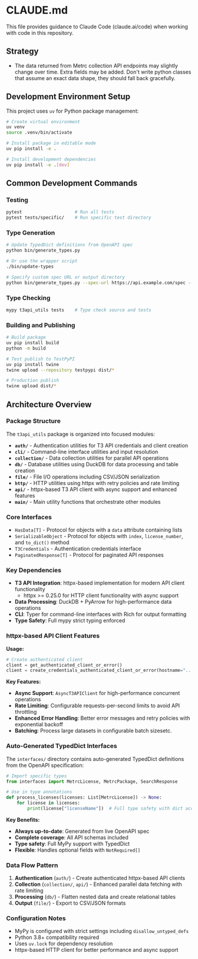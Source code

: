 # CLAUDE.md

This file provides guidance to Claude Code (claude.ai/code) when working with code in this repository.

## Strategy

- The data returned from Metrc collection API endpoints may slightly change over time. Extra fields may be added. Don't write python classes that assume an exact data shape, they should fall back gracefully. 

## Development Environment Setup

This project uses `uv` for Python package management:

```bash
# Create virtual environment
uv venv
source .venv/bin/activate

# Install package in editable mode
uv pip install -e .

# Install development dependencies
uv pip install -e .[dev]
```

## Common Development Commands

### Testing
```bash
pytest                    # Run all tests
pytest tests/specific/    # Run specific test directory
```

### Type Generation
```bash
# Update TypedDict definitions from OpenAPI spec
python bin/generate_types.py

# Or use the wrapper script
./bin/update-types

# Specify custom spec URL or output directory
python bin/generate_types.py --spec-url https://api.example.com/spec --output-dir custom_interfaces
```

### Type Checking
```bash
mypy t3api_utils tests    # Type check source and tests
```

### Building and Publishing
```bash
# Build package
uv pip install build
python -m build

# Test publish to TestPyPI
uv pip install twine
twine upload --repository testpypi dist/*

# Production publish
twine upload dist/*
```

## Architecture Overview

### Package Structure
The `t3api_utils` package is organized into focused modules:

- **`auth/`** - Authentication utilities for T3 API credentials and client creation
- **`cli/`** - Command-line interface utilities and input resolution
- **`collection/`** - Data collection utilities for parallel API operations
- **`db/`** - Database utilities using DuckDB for data processing and table creation
- **`file/`** - File I/O operations including CSV/JSON serialization
- **`http/`** - HTTP utilities using httpx with retry policies and rate limiting
- **`api/`** - httpx-based T3 API client with async support and enhanced features
- **`main/`** - Main utility functions that orchestrate other modules

### Core Interfaces
- `HasData[T]` - Protocol for objects with a `data` attribute containing lists
- `SerializableObject` - Protocol for objects with `index`, `license_number`, and `to_dict()` method
- `T3Credentials` - Authentication credentials interface
- `PaginatedResponse[T]` - Protocol for paginated API responses

### Key Dependencies
- **T3 API Integration**: httpx-based implementation for modern API client functionality
  - httpx >= 0.25.0 for HTTP client functionality with async support
- **Data Processing**: DuckDB + PyArrow for high-performance data operations
- **CLI**: Typer for command-line interfaces with Rich for output formatting
- **Type Safety**: Full mypy strict typing enforced

### httpx-based API Client Features

**Usage:**
```python
# Create authenticated client
client = get_authenticated_client_or_error()
client = create_credentials_authenticated_client_or_error(hostname="...", username="...", password="...")
```

**Key Features:**
- **Async Support**: `AsyncT3APIClient` for high-performance concurrent operations
- **Rate Limiting**: Configurable requests-per-second limits to avoid API throttling
- **Enhanced Error Handling**: Better error messages and retry policies with exponential backoff
- **Batching**: Process large datasets in configurable batch sizesetc.

### Auto-Generated TypedDict Interfaces

The `interfaces/` directory contains auto-generated TypedDict definitions from the OpenAPI specification:

```python
# Import specific types
from interfaces import MetrcLicense, MetrcPackage, SearchResponse

# Use in type annotations
def process_licenses(licenses: List[MetrcLicense]) -> None:
    for license in licenses:
        print(license["licenseName"])  # Full type safety with dict access
```

**Key Benefits:**
- **Always up-to-date**: Generated from live OpenAPI spec
- **Complete coverage**: All API schemas included
- **Type safety**: Full MyPy support with TypedDict
- **Flexible**: Handles optional fields with `NotRequired[]`

### Data Flow Pattern
1. **Authentication** (`auth/`) - Create authenticated httpx-based API clients
2. **Collection** (`collection/`, `api/`) - Enhanced parallel data fetching with rate limiting
3. **Processing** (`db/`) - Flatten nested data and create relational tables
4. **Output** (`file/`) - Export to CSV/JSON formats

### Configuration Notes
- MyPy is configured with strict settings including `disallow_untyped_defs`
- Python 3.8+ compatibility required
- Uses `uv.lock` for dependency resolution
- httpx-based HTTP client for better performance and async support